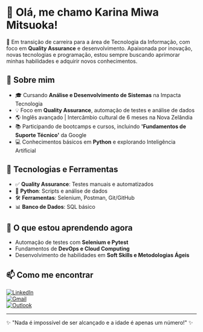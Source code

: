 # 👋 Olá, me chamo Karina Miwa Mitsuoka!

🚀 Em transição de carreira para a área de Tecnologia da Informação, com foco em **Quality Assurance** e desenvolvimento. Apaixonada por inovação, novas tecnologias e programação, estou sempre buscando aprimorar minhas habilidades e adquirir novos conhecimentos.

## 🔹 Sobre mim
- 🎓 Cursando **Análise e Desenvolvimento de Sistemas** na Impacta Tecnologia
- 💡 Foco em **Quality Assurance**, automação de testes e análise de dados
- 🌎 Inglês avançado | Intercâmbio cultural de 6 meses na Nova Zelândia
- 📚 Participando de bootcamps e cursos, incluindo **'Fundamentos de Suporte Técnico'** da Google
- 💻 Conhecimentos básicos em **Python** e explorando Inteligência Artificial

## 🔧 Tecnologias e Ferramentas
- ✅ **Quality Assurance**: Testes manuais e automatizados
- 🐍 **Python**: Scripts e análise de dados
- 🛠️ **Ferramentas**: Selenium, Postman, Git/GitHub
- 📊 **Banco de Dados**: SQL básico

## 🌱 O que estou aprendendo agora
- Automação de testes com **Selenium e Pytest**
- Fundamentos de **DevOps e Cloud Computing**
- Desenvolvimento de habilidades em **Soft Skills e Metodologias Ágeis**

## 📫 Como me encontrar
[![LinkedIn](https://img.shields.io/badge/LinkedIn-000?style=for-the-badge&logo=linkedin&logoColor=0A66C2)](https://www.linkedin.com/in/karina-miwa-mitsuoka/)  
[![Gmail](https://img.shields.io/badge/Gmail-000?style=for-the-badge&logo=gmail&logoColor=EA4335)](mailto:karina.mitsuoka@gmail.com)  
[![Outlook](https://img.shields.io/badge/Outlook-000?style=for-the-badge&logo=microsoft-outlook&logoColor=0078D4)](mailto:miwa_karina@hotmail.com)


---
✨ "Nada é impossível de ser alcançado e a idade é apenas um número!" ✨

<!--
**KaMitsuoka/KaMitsuoka** is a ✨ _special_ ✨ repository because its `README.md` (this file) appears on your GitHub profile.

Here are some ideas to get you started:

- 🔭 I’m currently working on ...
- 🌱 I’m currently learning ...
- 👯 I’m looking to collaborate on ...
- 🤔 I’m looking for help with ...
- 💬 Ask me about ...
- 📫 How to reach me: ...
- 😄 Pronouns: ...
- ⚡ Fun fact: ...
-->
